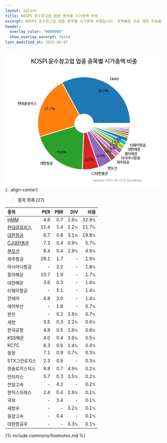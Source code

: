 ```yaml
---
layout: splash
title: KOSPI 운수창고업 업종 종목별 시가총액 비중
excerpt: KOSPI 운수창고업 업종 종목별 시가총액 비중입니다. 종목별로 주요 재무 지표를 함께 표시합니다.
header:
  overlay_color: "#800000"
  show_overlay_excerpt: false
last_modified_at: 2025-08-07
---
```



![KOSPI 운수창고업 업종 종목별 시가총액 비중](/stats/sector/images/kospi_업종_운수창고업_종목.png){: .align-center}


> **종목 목록 (27)**<a id="list"></a>

| **종목** | **PER** | **PBR** | **DIV** | **비중** |
| :------- | ------: | ------: | ------: | -------: |
| [HMM](/011200/) | 4.6 | 0.7 | 2.6<small>%</small> | 32.9<small>%</small> |
| [현대글로비스](/086280/) | 11.4 | 1.4 | 2.2<small>%</small> | 21.7<small>%</small> |
| [대한항공](/003490/) | 6.7 | 0.8 | 3.1<small>%</small> | 19.8<small>%</small> |
| [CJ대한통운](/000120/) | 7.3 | 0.4 | 0.9<small>%</small> | 5.7<small>%</small> |
| [팬오션](/028670/) | 8.4 | 0.4 | 2.9<small>%</small> | 4.9<small>%</small> |
| 제주항공 | 28.1 | 1.7 | - | 1.9<small>%</small> |
| 아시아나항공 | - | 2.2 | - | 1.8<small>%</small> |
| 흥아해운 | 10.7 | 1.9 | - | 1.7<small>%</small> |
| 대한해운 | 3.6 | 0.3 | - | 1.6<small>%</small> |
| 티웨이항공 | - | 5.1 | - | 1.4<small>%</small> |
| 진에어 | 4.8 | 2.0 | - | 1.4<small>%</small> |
| 에어부산 | - | 1.8 | - | 0.7<small>%</small> |
| 한진 | - | 0.2 | 2.8<small>%</small> | 0.7<small>%</small> |
| 세방 | 3.5 | 0.3 | 2.2<small>%</small> | 0.6<small>%</small> |
| 한국공항 | 4.8 | 0.5 | 1.6<small>%</small> | 0.6<small>%</small> |
| KSS해운 | 4.0 | 0.4 | 3.9<small>%</small> | 0.5<small>%</small> |
| KCTC | 6.3 | 0.6 | 1.4<small>%</small> | 0.4<small>%</small> |
| 동방 | 7.1 | 0.9 | 0.7<small>%</small> | 0.3<small>%</small> |
| STX그린로지스 | 2.3 | 0.8 | - | 0.3<small>%</small> |
| 한솔로지스틱스 | 9.8 | 0.7 | 4.9<small>%</small> | 0.2<small>%</small> |
| 인터지스 | 5.7 | 0.3 | 3.5<small>%</small> | 0.2<small>%</small> |
| 천일고속 | - | 4.2 | - | 0.2<small>%</small> |
| 한익스프레스 | 2.4 | 0.4 | 2.9<small>%</small> | 0.1<small>%</small> |
| 국보 | - | 3.4 | - | 0.1<small>%</small> |
| 세방우 | - | - | 3.2<small>%</small> | 0.1<small>%</small> |
| 동양고속 | - | 0.4 | - | 0.1<small>%</small> |
| 대한항공우 | - | - | 3.3<small>%</small> | 0.1<small>%</small> |

{% include commons/footnotes.md %}